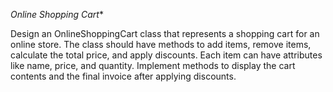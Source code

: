 *Online Shopping Cart**

Design an OnlineShoppingCart class that represents a shopping cart for an online store. The class should have methods to add items, remove items, calculate the total price, and apply discounts. Each item can have attributes like name, price, and quantity. Implement methods to display the cart contents and the final invoice after applying discounts.